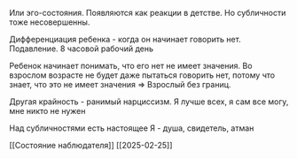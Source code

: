 Или эго-состояния. Появляются как реакции в детстве.
Но субличности тоже несовершенны.

Дифференциация ребенка - когда он начинает говорить нет.
Подавление. 8 часовой рабочий день

Ребенок начинает понимать, что его нет не имеет значения.
Во взрослом возрасте не будет даже пытаться говорить нет, потому что знает, что это не имеет значения => Взрослый без границ.

Другая крайность - ранимый нарциссизм. Я лучше всех, я сам все могу, мне никто не нужен

Над субличностями есть настоящее Я - душа, свидетель, атман

[[Состояние наблюдателя]] [[2025-02-25]]